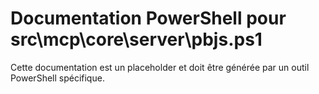 # Documentation PowerShell pour src\mcp\core\server\pbjs.ps1

Cette documentation est un placeholder et doit être générée par un outil PowerShell spécifique.
